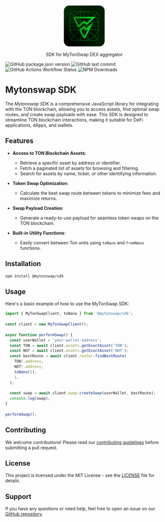 <p align="center">
  <a href="https://app.mytonswap.com" target="blank"><img src="assets/sdk-icon.png" width="130" alt="MyTonSwap logo" /></a>
</p>

<p align="center">SDK for MyTonSwap DEX aggregator</p>

![GitHub package.json version](https://img.shields.io/github/package-json/v/mytonswap/sdk?style=for-the-badge&color=%230f904d)
![GitHub last commit](https://img.shields.io/github/last-commit/mytonswap/sdk?style=for-the-badge&color=%230f904d)
![GitHub Actions Workflow Status](https://img.shields.io/github/actions/workflow/status/mytonswap/sdk/main.yml?style=for-the-badge&color=%230f904d)
![NPM Downloads](https://img.shields.io/npm/dw/%40mytonswap%2Fsdk?style=for-the-badge&color=%230f904d)

# Mytonswap SDK

The *Mytonswap SDK* is a comprehensive JavaScript library for integrating with the TON blockchain, allowing you to access assets, find optimal swap routes, and create swap payloads with ease. This SDK is designed to streamline TON blockchain interactions, making it suitable for DeFi applications, dApps, and wallets.

## Features

- **Access to TON Blockchain Assets**:
  - Retrieve a specific asset by address or identifier.
  - Fetch a paginated list of assets for browsing and filtering.
  - Search for assets by name, ticker, or other identifying information.

- **Token Swap Optimization**:
  - Calculate the best swap route between tokens to minimize fees and maximize returns.

- **Swap Payload Creation**:
  - Generate a ready-to-use payload for seamless token swaps on the TON blockchain.

- **Built-in Utility Functions**:
  - Easily convert between Ton units using `toNano` and `fromNano` functions.



## Installation

```bash
npm install @mytonswap/sdk
```

## Usage

Here's a basic example of how to use the MyTonSwap SDK:

```ts
import { MyTonSwapClient, toNano } from '@mytonswap/sdk';

const client = new MyTonSwapClient();

async function performSwap() {
  const userWallet = 'your-wallet-address';
  const TON = await client.assets.getExactAsset('TON');
  const NOT = await client.assets.getExactAsset('NOT');
  const bestRoute = await client.router.findBestRoute(
    TON!.address,
    NOT!.address,
    toNano(1),
    1,
  );

  const swap = await client.swap.createSwap(userWallet, bestRoute);
  console.log(swap);
}

performSwap();
```


## Contributing

We welcome contributions! Please read our [contributing guidelines](CONTRIBUTING.md) before submitting a pull request.

## License

This project is licensed under the MIT License - see the [LICENSE](LICENSE) file for details.

## Support

If you have any questions or need help, feel free to open an issue on our [GitHub repository](https://github.com/MyTonSwap/sdk/issues).
